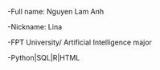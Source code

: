 -Full name: Nguyen Lam Anh

-Nickname: Lina

-FPT University/ Artificial Intelligence major

-Python|SQL|R|HTML
 
<!---
linanguyen05/linanguyen05 is a ✨ special ✨ repository because its `README.md` (this file) appears on your GitHub profile.
You can click the Preview link to take a look at your changes.
--->
